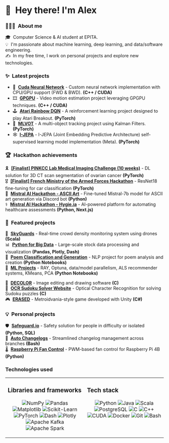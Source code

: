 
# 👋 &nbsp;Hey there! I'm Alex

### 👨🏻‍💻 &nbsp;About me
🎓 &nbsp;Computer Science & AI student at EPITA.\
💡 &nbsp;I'm passionate about machine learning, deep learning, and data/software engineering.\
✍️ &nbsp;In my free time, I work on personal projects and explore new technologies.

### ✨ &nbsp;Latest projects
- 🧠 &nbsp;**[Cuda Neural Network](https://github.com/FlorianSegard/CudaNeuralNetwork)** - Custom neural network implementation with CPU/GPU support (FWD & BWD). **(C++ / CUDA)**
- 🎞️ &nbsp;**[GPGPU](https://github.com/FlorianSegard/GPGPU_Project)** - Video motion estimation project leveraging GPGPU techniques. **(C++ / CUDA)**  
- 🕹️ &nbsp;**[Atari Rainbow DQN](https://github.com/TopAgrume/Atari-Rainbow-DQN)** - A reinforcement learning project designed to play Atari Breakout. **(PyTorch)**  
- 🎯 &nbsp;**[MLVOT](https://github.com/TopAgrume/mlvot)** - A multi-object tracking project using Kalman Filters. **(PyTorch)**
- 🕸️ &nbsp;**[I-JEPA](https://github.com/DjDonPablo/I-JEPA)** - I-JEPA (Joint Embedding Predictive Architecture) self-supervised learning model implementation (Meta). **(PyTorch)**  

### 🏆 &nbsp;Hackathon achievements
🎗️ &nbsp;**[[Finalist] PINKCC Lab Medical Imaging Challenge (10 weeks)](https://github.com/TopAgrume/PINKCC_challenge_2025)** - DL solution for 3D CT scan segmentation of ovarian cancer **(PyTorch)**\
🎖️ &nbsp;**[[Finalist] French Ministry of the Armed Forces Hackathon](https://github.com/Maxime-Buisson/groupe2-6miliarite)** - ResNet18 fine-tuning for car classification **(PyTorch)**\
🤖 &nbsp;**[Mistral AI Hackathon - ASCII Art](https://github.com/TopAgrume/mistral_hackathon)** - Fine-tuned Mistral-7b model for ASCII art generation via Discord bot **(Python)**\
⚕️ &nbsp;**[Mistral AI Hackathon - Hygie.ia](https://github.com/ClovisDyArx/hackaton_mistral_alan)** - AI-powered platform for automating healthcare assessments **(Python, Next.js)**

### 🎯 &nbsp;Featured projects
🚁 &nbsp;**[SkyGuards](https://github.com/TopAgrume/SkyGuards)** - Real-time crowd density monitoring system using drones **(Scala)**\
📊 &nbsp;**[Python for Big Data](https://github.com/xCosmicOtter/bigdata)** - Large-scale stock data processing and visualization **(Pandas, Plotly, Dash)**\
📝 &nbsp;**[Poem Classification and Generation](https://github.com/TopAgrume/NLP_Project)** - NLP project for poem analysis and creation **(Python Notebooks)**\
🤖 &nbsp;**[ML Projects](https://github.com/TopAgrume/ml_projetcs)** - RAY, Optuna, data/model parallelism, ALS recommender systems, KMeans, PCA **(Python Notebooks)**

🎨 &nbsp;**[DECOLOR](https://github.com/TopAgrume/decolor)** - Image editing and drawing software **(C)**\
🧩 &nbsp;**[OCR Sudoku Solver Website](https://github.com/TopAgrume/OCR_LMP)** - Optical Character Recognition for solving Sudoku puzzles **(C)**\
🎮 &nbsp;**[ERASED](https://github.com/Akaagi/Erased)** - Metroidvania-style game developed with Unity **(C#)**

### 💡 &nbsp;Personal projects
🛡️ &nbsp;**[Safeguard.io](https://github.com/TopAgrume/safeguard.io)** - Safety solution for people in difficulty or isolated **(Python, SQL)**\
📝 &nbsp;**[Auto Changelogs](https://github.com/TopAgrume/auto_changelog)** - Streamlined changelog management across branches **(Bash)**\
🌡️ &nbsp;**[Raspberry Pi Fan Control](https://github.com/TopAgrume/raspberrypi-fan-control)** - PWM-based fan control for Raspberry Pi 4B **(Python)**

### Technologies used

<table>
<tr>
<td valign="top" width="50%">

### Libraries and frameworks
<p align="center">
<img alt="NumPy" src="https://img.shields.io/badge/NumPy-013243?style=for-the-badge&logo=numpy&logoColor=white" />
<img alt="Pandas" src="https://img.shields.io/badge/Pandas-150458?style=for-the-badge&logo=pandas&logoColor=white" />
<img alt="Matplotlib" src="https://img.shields.io/badge/Matplotlib-11557c?style=for-the-badge&logo=python&logoColor=white" />
<img alt="Scikit-Learn" src="https://img.shields.io/badge/scikit--learn-F7931E?style=for-the-badge&logo=scikit-learn&logoColor=white" />
<img alt="PyTorch" src="https://img.shields.io/badge/PyTorch-EE4C2C?style=for-the-badge&logo=PyTorch&logoColor=white" />
<img alt="Dash" src="https://img.shields.io/badge/Dash-008DE4?style=for-the-badge&logo=dash&logoColor=white" />
<img alt="Plotly" src="https://img.shields.io/badge/Plotly-3F4F75?style=for-the-badge&logo=plotly&logoColor=white" />
<img alt="Apache Kafka" src="https://img.shields.io/badge/Apache%20Kafka-231F20?style=for-the-badge&logo=apache-kafka&logoColor=white" />
<img alt="Apache Spark" src="https://img.shields.io/badge/Apache%20Spark-FFFFFF?style=for-the-badge&logo=apachespark&logoColor=#E35A16" />

</p>

</td>
<td valign="top" width="50%">

### Tech stack
<p align="center">
<img alt="Python" src="https://img.shields.io/badge/Python-3776AB?style=for-the-badge&logo=python&logoColor=white" />
<img alt="Java" src="https://img.shields.io/badge/Java-ED8B00?style=for-the-badge&logo=openjdk&logoColor=white" />
<img alt="Scala" src="https://img.shields.io/badge/Scala-DC322F?style=for-the-badge&logo=scala&logoColor=white" />
<img alt="PostgreSQL" src="https://img.shields.io/badge/PostgreSQL-316192?style=for-the-badge&logo=postgresql&logoColor=white" />
<img alt="C" src="https://img.shields.io/badge/C-00599C?style=for-the-badge&logo=c&logoColor=white" />
<img alt="C++" src="https://img.shields.io/badge/C%2B%2B-00599C?style=for-the-badge&logo=c%2B%2B&logoColor=white" />
<img alt="CUDA" src="https://img.shields.io/badge/CUDA-76B900?style=for-the-badge&logo=nvidia&logoColor=white" />
<img alt="Docker" src="https://img.shields.io/badge/Docker-2CA5E0?style=for-the-badge&logo=docker&logoColor=white" />
<img alt="Git" src="https://img.shields.io/badge/Git-F05032?style=for-the-badge&logo=git&logoColor=white" />
<img alt="Bash" src="https://img.shields.io/badge/GNU%20Bash-4EAA25?style=for-the-badge&logo=GNU%20Bash&logoColor=white" />
</p>

</td>
</tr>
</table>
